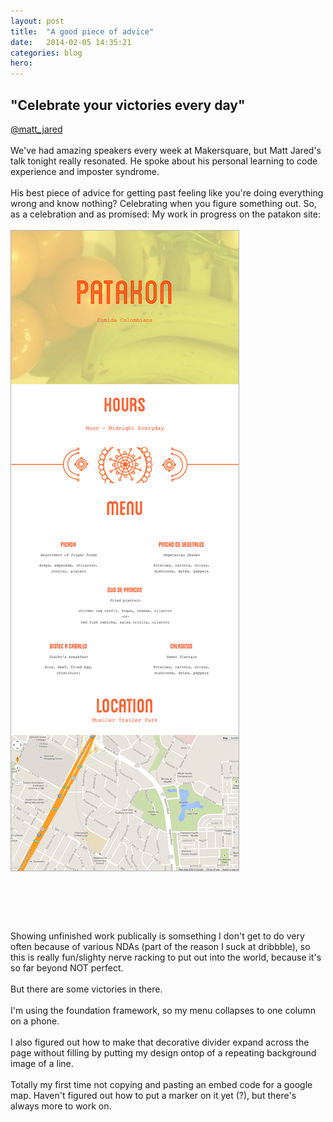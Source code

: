 ```yaml
---
layout: post
title:  "A good piece of advice"
date:   2014-02-05 14:35:21
categories: blog
hero: 
---
```

<h2 sytle="font-size: 42px;">"Celebrate your victories every day" </h2><a href="https://twitter.com/matt_jared" style="text-align: center"> @matt_jared </a>
<br><br>
We've had amazing speakers every week at Makersquare, but Matt Jared's talk tonight really resonated. He spoke about his personal learning to code experience and imposter syndrome. 
<br><br>
<!--more-->
His best piece of advice for getting past feeling like you're doing everything wrong and know nothing? Celebrating when you figure something out. So, as a celebration and as promised: My work in progress on the patakon site:
<br><br>
<img src="/assets/PATAKON_ipad_wip.png" style="border: 1px #b3b3b3 solid; margin-bottom: 45px;">
<br><br>
<p style="margin-top: 30px">
Showing unfinished work publically is somsething I don't get to do very often because of various NDAs (part of the reason I suck at dribbble), so this is really fun/slighty nerve racking to put out into the world, because it's so far beyond NOT perfect.
<br><br>
But there are some victories in there.
<br><br>
I'm using the foundation framework, so my menu collapses to one column on a phone. 
<br><br>
I also figured out how to make that decorative divider expand across the page without filling by putting my design ontop of a repeating background image of a line.
<br><br>
Totally my first time not copying and pasting an embed code for a google map. Haven't figured out how to put a marker on it yet (?), but there's always more to work on.
